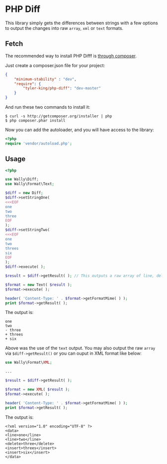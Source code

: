 # PHP Diff

This library simply gets the differences between strings with a few options to output the changes into raw `array`, `xml` or `text` formats.

## Fetch

The recommended way to install PHP Difff is [through composer](http://packagist.org).

Just create a composer.json file for your project:

```JSON
{
    "minimum-stability" : "dev",
    "require": {
        "tyler-king/php-diff": "dev-master"
    }
}
```

And run these two commands to install it:

    $ curl -s http://getcomposer.org/installer | php
    $ php composer.phar install

Now you can add the autoloader, and you will have access to the library:

```php
<?php
require 'vendor/autoload.php';
```

## Usage

```php
<?php

use Wally\Diff;
use Wally\Format\Text;

$diff = new Diff;
$diff->setStringOne(
<<<EOF
one
two
three
EOF
);
$diff->setStringTwo(
<<<EOF
one
two
threes
six
EOF
);
$diff->execute( );

$result = $diff->getResult( ); // This outputs a raw array of line, delete and insert operations.

$format = new Text( $result );
$format->execute( );

header( 'Content-Type: ' . $format->getFormatMime( ) );
print $format->getResult( );
```

The output is:

```
one
two
- three
+ threes
+ six
```

Above was the use of the `text` output. You may also output the raw `array` via `$diff->getResult()` or you can ouput in XML format like below:

```php
use Wally\Format\XML;

...

$result = $diff->getResult( );

$format = new XML( $result );
$format->execute( );

header( 'Content-Type: ' . $format->getFormatMime( ) );
print $format->getResult( );
```

The output is:

```
<?xml version="1.0" encoding="UTF-8" ?>
<data>
<line>one</line>
<line>two</line>
<delete>three</delete>
<insert>threes</insert>
<insert>six</insert>
</data>
```